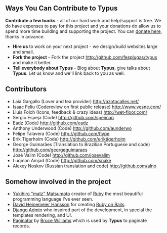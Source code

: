 ## Ways You Can Contribute to Typus

**Contribute a few bucks** - all of our hard work and help/support is free. We do have expenses to pay for this project and your donations do allow us to spend more time building and supporting the project. You can [donate here](/admin/doc/donate), thanks in advance.

- **Hire us** to work on your next project - we design/build websites large and small.
- **Fork the project** - Fork the project <http://github.com/fesplugas/typus> and make it better.
- **Tell everybody about Typus** - Blog about **Typus**, give talks about **Typus**. Let us know and we'll link back to you as well.

## Contributors

- Laia Gargallo (Lover and tea provider) <http://azotacalles.net/>
- Isaac Feliu (Codereview on first public release) <http://www.vesne.com/>
- Lluis Folch (Icons, feedback & crazy ideas) <http://wet-floor.com/>
- Sergio Espeja (Code) <http://github.com/spejman>
- Eadz (Code) <http://github.com/eadz>
- Anthony Underwood (Code) <http://github.com/aunderwo>
- Felipe Talavera (Code) <http://github.com/flype>
- Erik Tigerholm (Code) <http://github.com/eriktigerholm>
- George Guimarães (Translation to Brazilian Portuguese and code) <http://github.com/georgeguimaraes>
- José Valim (Code) <http://github.com/josevalim>
- Luqman Amjad (Code) <http://github.com/snake>
- Alexey Noskov (Russian translation and code) <http://github.com/alno>

## Somehow involved in the project

- [Yukihiro "matz" Matsumoto](http://www.rubyist.net/~matz/) creator of [Ruby](http://ruby-lang.org/) the most beautiful programming language I've ever seen.
- [David Heinemeier Hansson](http://loudthinking.com/) for creating [Ruby on Rails](http://rubyonrails.org/).
- [Django Admin](http://www.djangoproject.com) who inspired part of the development, in special the templates rendering, and UI.
- [Paginator](http://github.com/bruce/paginator/tree/master) by [Bruce Williams](http://codefluency.com) which is used by **Typus** to paginate records.
